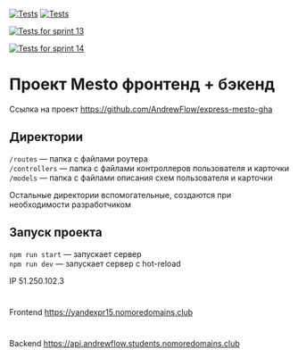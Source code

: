 [![Tests](../../actions/workflows/tests-13-sprint.yml/badge.svg)](../../actions/workflows/tests-13-sprint.yml) [![Tests](../../actions/workflows/tests-14-sprint.yml/badge.svg)](../../actions/workflows/tests-14-sprint.yml)

[![Tests for sprint 13](https://github.com/${AndrewFlow}/${react-mesto-api-full}/actions/workflows/tests-13-sprint.yml/badge.svg)](https://github.com/${AndrewFlow}/${react-mesto-api-full}/actions/workflows/tests-13-sprint.yml) 

[![Tests for sprint 14](https://github.com/${AndrewFlow}/${react-mesto-api-full}/actions/workflows/tests-14-sprint.yml/badge.svg)](https://github.com/${AndrewFlow}/${react-mesto-api-full}/actions/workflows/tests-14-sprint.yml)
# Проект Mesto фронтенд + бэкенд

Ссылка на проект https://github.com/AndrewFlow/express-mesto-gha


## Директории

`/routes` — папка с файлами роутера  
`/controllers` — папка с файлами контроллеров пользователя и карточки   
`/models` — папка с файлами описания схем пользователя и карточки  
  
Остальные директории вспомогательные, создаются при необходимости разработчиком

## Запуск проекта

`npm run start` — запускает сервер   
`npm run dev` — запускает сервер с hot-reload

IP  51.250.102.3
#
Frontend  https://yandexpr15.nomoredomains.club
#
Backend  https://api.andrewflow.students.nomoredomains.club
